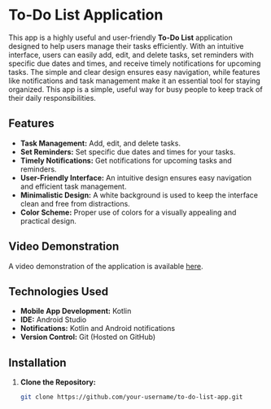 # To-Do List Application

This app is a highly useful and user-friendly **To-Do List** application designed to help users manage their tasks efficiently. With an intuitive interface, users can easily add, edit, and delete tasks, set reminders with specific due dates and times, and receive timely notifications for upcoming tasks. The simple and clear design ensures easy navigation, while features like notifications and task management make it an essential tool for staying organized. This app is a simple, useful way for busy people to keep track of their daily responsibilities.

## Features

- **Task Management:** Add, edit, and delete tasks.
- **Set Reminders:** Set specific due dates and times for your tasks.
- **Timely Notifications:** Get notifications for upcoming tasks and reminders.
- **User-Friendly Interface:** An intuitive design ensures easy navigation and efficient task management.
- **Minimalistic Design:** A white background is used to keep the interface clean and free from distractions.
- **Color Scheme:** Proper use of colors for a visually appealing and practical design.

## Video Demonstration

A video demonstration of the application is available [here](https://mysliit-my.sharepoint.com/:f:/g/personal/it22253644_my_sliit_lk/EmxtKD_8IMVBjCxhtuwuamcBCFNKVTo0neFtIT8DrTC-vw?e=z4xA3Y).

## Technologies Used

- **Mobile App Development:** Kotlin
- **IDE:** Android Studio
- **Notifications:** Kotlin and Android notifications
- **Version Control:** Git (Hosted on GitHub)

## Installation

1. **Clone the Repository:**
   ```bash
   git clone https://github.com/your-username/to-do-list-app.git
